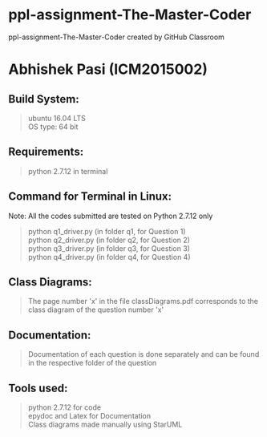 # ppl-assignment-The-Master-Coder
ppl-assignment-The-Master-Coder created by GitHub Classroom <br />
# Abhishek Pasi  (**ICM2015002**)

## Build System:
>ubuntu 16.04 LTS <br />
>OS type: 64 bit

## Requirements:
>python 2.7.12 in terminal

## Command for Terminal in Linux:
Note: All the codes submitted are tested on Python 2.7.12 only
>python q1_driver.py      (in folder q1, for Question 1)<br />
>python q2_driver.py      (in folder q2, for Question 2)<br />
>python q3_driver.py      (in folder q3, for Question 3)<br />
>python q4_driver.py      (in folder q4, for Question 4)

## Class Diagrams:
>The page number 'x' in the file classDiagrams.pdf corresponds to the class diagram of the question number 'x'

## Documentation:
>Documentation of each question is done separately and can be found in the respective folder of the question

## Tools used:
>python 2.7.12 for code <br />
>epydoc and Latex for Documentation <br />
>Class diagrams made manually using StarUML
